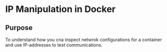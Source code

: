 # IP Manipulation in Docker

## Purpose

To understand how you cna inspect netwrok configurations for a container and use IP-addresses to test communications.

